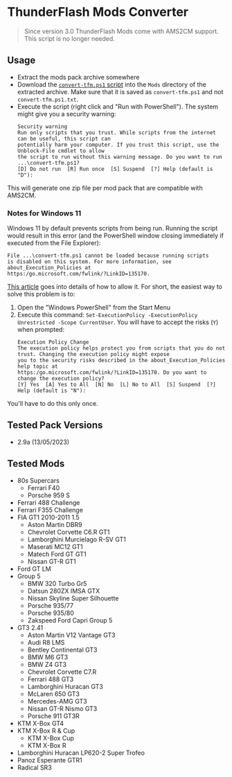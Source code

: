 # ThunderFlash Mods Converter

> Since version 3.0 ThunderFlash Mods come with AMS2CM support.
> This script is no longer needed.

## Usage

- Extract the mods pack archive somewhere
- Download the
  [`convert-tfm.ps1` script](https://raw.githubusercontent.com/paoloambrosio/AMS2CM/tfm-converter/extras/Converters/ThunderFlash%20Mods/convert-tfm.ps1)
  into the `Mods` directory of the extracted archive. Make sure that it is saved as
  `convert-tfm.ps1` and not `convert-tfm.ps1.txt`.
- Execute the script (right click and "Run with PowerShell"). The system might give you a
  security warning:
  ```
  Security warning
  Run only scripts that you trust. While scripts from the internet can be useful, this script can
  potentially harm your computer. If you trust this script, use the Unblock-File cmdlet to allow
  the script to run without this warning message. Do you want to run ...\convert-tfm.ps1?
  [D] Do not run  [R] Run once  [S] Suspend  [?] Help (default is "D"):
  ```

This will generate one zip file per mod pack that are compatible with AMS2CM.

### Notes for Windows 11

Windows 11 by default prevents scripts from being run. Running the script would result in
this error (and the PowerShell window closing immediately if executed from the File Explorer):

```
File ...\convert-tfm.ps1 cannot be loaded because running scripts
is disabled on this system. For more information, see about_Execution_Policies at
https:/go.microsoft.com/fwlink/?LinkID=135170.
```

[This article](https://lazyadmin.nl/powershell/running-scripts-is-disabled-on-this-system/)
goes into details of how to allow it. For short, the easiest way to solve this problem is to:
1. Open the "Windows PowerShell" from the Start Menu
2. Execute this command: `Set-ExecutionPolicy -ExecutionPolicy Unrestricted -Scope CurrentUser`.
   You will have to accept the risks (`Y`) when prompted:
   ```
   Execution Policy Change
   The execution policy helps protect you from scripts that you do not trust. Changing the execution policy might expose
   you to the security risks described in the about_Execution_Policies help topic at
   https:/go.microsoft.com/fwlink/?LinkID=135170. Do you want to change the execution policy?
   [Y] Yes  [A] Yes to All  [N] No  [L] No to All  [S] Suspend  [?] Help (default is "N"):
   ```

You'll have to do this only once.

## Tested Pack Versions

- 2.9a (13/05/2023)

## Tested Mods

- 80s Supercars
  - Ferrari F40
  - Porsche 959 S
- Ferrari 488 Challenge
- Ferrari F355 Challenge
- FIA GT1 2010-2011 1.5
  - Aston Martin DBR9
  - Chevrolet Corvette C6.R GT1
  - Lamborghini Murcielago R-SV GT1
  - Maserati MC12 GT1
  - Matech Ford GT GT1
  - Nissan GT-R GT1
- Ford GT LM
- Group 5
  - BMW 320 Turbo Gr5
  - Datsun 280ZX IMSA GTX
  - Nissan Skyline Super Silhouette
  - Porsche 935/77
  - Porsche 935/80
  - Zakspeed Ford Capri Group 5
- GT3 2.41
  - Aston Martin V12 Vantage GT3
  - Audi R8 LMS
  - Bentley Continental GT3
  - BMW M6 GT3
  - BMW Z4 GT3
  - Chevrolet Corvette C7.R
  - Ferrari 488 GT3
  - Lamborghini Huracan GT3
  - McLaren 650 GT3
  - Mercedes-AMG GT3
  - Nissan GT-R Nismo GT3
  - Porsche 911 GT3R
- KTM X-Box GT4
- KTM X-Box R & Cup
  - KTM X-Box Cup
  - KTM X-Box R
- Lamborghini Huracan LP620-2 Super Trofeo
- Panoz Esperante GTR1
- Radical SR3
